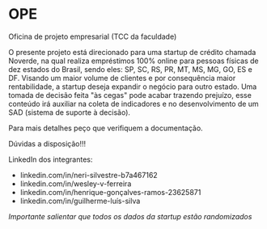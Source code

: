 # OPE
Oficina de projeto empresarial (TCC da faculdade)

O presente projeto está direcionado para uma startup de crédito chamada Noverde, na qual realiza empréstimos 100% online para pessoas físicas de dez estados do Brasil, sendo eles: SP, SC, RS, PR, MT, MS, MG, GO, ES e DF. Visando um maior volume de clientes e por consequência maior rentabilidade, a startup deseja expandir o negócio para outro estado. Uma tomada de decisão feita "às cegas" pode acabar trazendo prejuízo, esse conteúdo irá auxiliar na coleta de indicadores e no desenvolvimento de um SAD (sistema de suporte à decisão).

Para mais detalhes peço que verifiquem a documentação.

Dúvidas a disposição!!!

LinkedIn dos integrantes:
  - linkedin.com/in/neri-silvestre-b7a467162
  - linkedin.com/in/wesley-v-ferreira
  - linkedin.com/in/henrique-gonçalves-ramos-23625871
  - linkedin.com/in/guilherme-luís-silva

*Importante salientar que todos os dados da startup estão randomizados*
